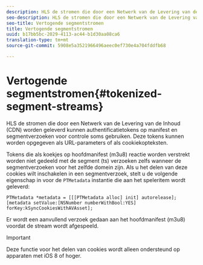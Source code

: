 ```yaml
---
description: HLS de stromen die door een Netwerk van de Levering van de Inhoud (CDN) worden geleverd kunnen authentificatietokens op manifest en segmentverzoeken voor controle soms gebruiken. Deze tokens kunnen worden opgegeven als URL-parameters of als cookiekopteksten.
seo-description: HLS de stromen die door een Netwerk van de Levering van de Inhoud (CDN) worden geleverd kunnen authentificatietokens op manifest en segmentverzoeken voor controle soms gebruiken. Deze tokens kunnen worden opgegeven als URL-parameters of als cookiekopteksten.
seo-title: Vertogende segmentstromen
title: Vertogende segmentstromen
uuid: b17bb5bc-2029-4113-ac44-b1d30aa08ca6
translation-type: tm+mt
source-git-commit: 5908e5a3521966496aeec0ef730e4a704fddfb68

---
```



# Vertogende segmentstromen{#tokenized-segment-streams}

HLS de stromen die door een Netwerk van de Levering van de Inhoud (CDN) worden geleverd kunnen authentificatietokens op manifest en segmentverzoeken voor controle soms gebruiken. Deze tokens kunnen worden opgegeven als URL-parameters of als cookiekopteksten.

Tokens die als koekjes op hoofdmanifest (m3u8) reactie worden verstrekt worden niet gedeeld met de segment (ts) verzoeken zelfs wanneer de segmentverzoeken voor het zelfde domein zijn. Als u het delen van deze cookies wilt inschakelen in een segmentverzoek, stelt u de volgende eigenschap in voor de `PTMetadata` instantie die aan het speleritem wordt geleverd:

```
PTMetadata *metadata = [[[PTMetadata alloc] init] autorelease]; 
[metadata setValue:[NSNumber numberWithBool:YES] forKey:kSyncCookiesWithAVAsset]; 
```

Er wordt een aanvullend verzoek gedaan aan het hoofdmanifest (m3u8) voordat de stream wordt afgespeeld.

>[!IMPORTANT]
>
>Deze functie voor het delen van cookies wordt alleen ondersteund op apparaten met iOS 8 of hoger.

